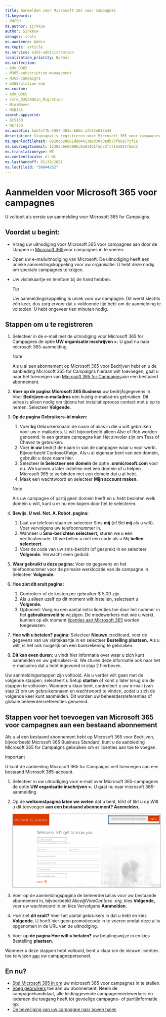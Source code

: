 ```yaml
---
title: Aanmelden voor Microsoft 365 voor campagnes
f1.keywords:
- NOCSH
ms.author: sirkkuw
author: Sirkkuw
manager: scotv
ms.audience: Admin
ms.topic: article
ms.service: o365-administration
localization_priority: Normal
ms.collection:
- Adm_O365
- M365-subscription-management
- M365-Campaigns
- m365solution-smb
ms.custom:
- Adm_O365
- Core_O365Admin_Migration
- MiniMaven
- MSB365
search.appverid:
- BCS160
- MET150
ms.assetid: 5abfef7b-5957-484a-b06b-a7c55e013e44
description: Stapsgewijs registreren voor Microsoft 365 voor campagnes. Bescherm uw campagne tegen bedreigingen voor e-mail, gegevens en communicatie.
ms.openlocfilehash: 8920cb28881d884413a8d30c0edb75f96a77cf1e
ms.sourcegitcommit: 1b30ac6e05906c8a014b1fed33fc71e1821f6ad2
ms.translationtype: MT
ms.contentlocale: nl-NL
ms.lasthandoff: 01/29/2021
ms.locfileid: "50044262"
---
```

# <a name="sign-up-for-microsoft-365-for-campaigns"></a>Aanmelden voor Microsoft 365 voor campagnes 

U voltooit als eerste uw aanmelding voor Microsoft 365 for Campaigns.

## <a name="before-you-start"></a>Voordat u begint:

- Vraag uw uitnodiging voor Microsoft 365 voor campagnes aan door de stappen in [Microsoft 365](get-microsoft-365-campaigns.md#get-microsoft-365-for-campaigns)voor campagnes in te voeren.
- Open uw e-mailuitnodiging van Microsoft. De uitnodiging heeft een unieke aanmeldingskoppeling voor uw organisatie. U hebt deze nodig om speciale campagnes te krijgen.
- Uw visitekaartje en telefoon bij de hand hebben.

    > [!TIP]
    > Uw aanmeldingskoppeling is uniek voor uw campagne. Dit werkt slechts één keer, dus zorg ervoor dat u voldoende tijd hebt om de aanmelding te voltooien. U hebt ongeveer tien minuten nodig.

## <a name="steps-to-sign-up"></a>Stappen om u te registreren

1. Selecteer in de e-mail met de uitnodiging voor Microsoft 365 for Campagnes de optie **UW organisatie inschrijven >.** U gaat nu naar microsoft 365-aanmelding.
    > [!NOTE]
    > Als u al een abonnement op Microsoft 365 voor Bedrijven hebt en u de aanbieding Microsoft 365 for Campaigns hieraan wilt toevoegen, gaat u naar het toevoegen van [Microsoft 365 for Campaigns](#steps-to-add-microsoft-365-for-campaigns-to-an-existing-subscription)aan een bestaand abonnement.
1. **Voer op de pagina Microsoft 365 Business** uw bedrijfsgegevens in. Voor **Bedrijven-e-mailadres** een huidig e-mailadres gebruiken. Dit adres is alleen nodig om tijdens het installatieproces contact met u op te nemen. Selecteer **Volgende**.
1. **Op de pagina Gebruikers-id maken:**
    1. Voer **bij** Gebruikersnaam de naam of alias in die u wilt gebruiken voor uw e-mailadres. U wilt bijvoorbeeld alleen Alse of Rob worden genoemd. In een grotere campagne kan Het zinvoler zijn om Tess of Chavez te gebruiken.
    2. Voer **in uw** bedrijf de naam in van de campagne waar u voor werkt. Bijvoorbeeld ContosoOfaign. Als u al eigenaar bent van een domein, gebruikt u deze naam hier. 
    3. Selecteer **in Selecteer een domein** de optie **.onmicrosoft.com** voor nu. We kunnen u later instellen met een domein of u helpen Microsoft 365 te verbinden met een domein dat u al hebt.
    4. Maak een wachtwoord en selecteer **Mijn account maken.**
    > [!NOTE]
    > Als uw campagne of partij geen domein heeft en u hebt besloten welk domein u wilt, kunt u er nu een kopen door het te selecteren.

4. **Bewijs. U wel. Not. A. Robot. pagina:**
    1. Laat uw telefoon staan en selecteer Sms **mij** (of Bel **mij** als u wilt). Voer vervolgens uw telefoonnummer in. 
    2. Wanneer u **Sms-berichten selecteert,** sturen we u een verificatiecode. Of we bellen u met een code als u Mij **bellen selecteert.**
    3. Voer de code van uw sms-bericht (of gesprek) in en selecteer **Volgende.** Verwacht even geduld. 
5. **Waar gebruikt u deze pagina:** Voer de gegevens en het telefoonnummer voor de primaire werklocatie van de campagne in. Selecteer **Volgende**.
6. **Hoe ziet dit eruit pagina:**
    1. Controleer of de kosten per gebruiker $ 5,00 zijn. 
    2. Als u alleen uzelf op dit moment wilt instellen, selecteert u **Volgende.** 
    3. Optioneel: Voeg nu een aantal extra licenties toe door het nummer in het **gebruikersveld te** wijzigen. De medewerkers met wie u werkt, kunnen op elk moment [licenties aan Microsoft 365](../business/add-users-m365b.md?toc=/microsoft-365/campaigns/toc.json) worden toegewezen.
7. **Hoe wilt u betalen? pagina:** Selecteer **Nieuwe** creditcard, voer de gegevens van uw visitekaartje in en selecteer **Bestelling plaatsen.** Als u wilt, is het ook mogelijk om een bankrekening te gebruiken.
8. **Dit kan even duren:** u vindt hier informatie over waar u zich kunt aanmelden en uw gebruikers-id. We sturen deze informatie ook naar het e-mailadres dat u hebt ingevoerd in stap 2 hierboven.

Uw aanmeldingsstappen zijn voltooid. Als u verder wilt gaan met de volgende stappen, selecteert u Setup **starten** of komt u later terug om de stappen te voltooien. Wanneer u klaar bent, controleert u uw e-mail (van stap 2) om uw gebruikersnaam en wachtwoord te vinden, zodat u zich de volgende keer kunt aanmelden. Dit worden uw beheerdersreferenties of globale beheerdersreferenties genoemd.

## <a name="steps-to-add-microsoft-365-for-campaigns-to-an-existing-subscription"></a>Stappen voor het toevoegen van Microsoft 365 voor campagnes aan een bestaand abonnement

Als u al een bestaand abonnement hebt op Microsoft 365 voor Bedrijven, bijvoorbeeld Microsoft 365 Business Standard, kunt u de aanbieding Microsoft 365 for Campaigns gebruiken om er licenties aan toe te voegen.
> [!IMPORTANT]
> U kunt de aanbieding Microsoft 365 for Campaigns niet toevoegen aan een bestaand Microsoft 365-account.

1. Selecteer in uw uitnodiging voor e-mail over Microsoft 365-campagnes de optie **UW organisatie inschrijven >.** U gaat nu naar microsoft 365-aanmelding.
2. Op de **welkomstpagina laten we weten** dat u bent, klikt of tikt u op Wilt u dit toevoegen **aan een bestaand abonnement? Aanmelden.**
    
    ![Kies Aanmelden in de rechterbovenhoek.](../media/addtoexisting.png)
3. Voer op de aanmeldingspagina de beheerdersalias voor uw bestaande abonnement in, bijvoorbeeld *Alice@VoteContoso <span></span> .org,* kies **Volgende,** voer uw wachtwoord in en kies Vervolgens **Aanmelden.**
4. Hoe ziet **dit eruit?** Voer het aantal gebruikers in dat u hebt en kies **Volgende.** U hoeft hier geen promotiecode in te voeren omdat deze al is opgenomen in de URL van de uitnodiging.
5. Voer op **de pagina Hoe wilt u betalen?** uw betalingswijze in en kies Bestelling **plaatsen.**

Wanneer u deze stappen hebt voltooid, bent u klaar om de nieuwe licenties toe te wijzen [aan](../admin/manage/assign-licenses-to-users.md) uw campagnepersoneel.

## <a name="whats-next"></a>En nu?

- [Stel Microsoft 365 in om](../business/set-up.md?toc=/microsoft-365/campaigns/toc.json) uw microsoft 365 voor campagnes in te stellen.
- [Voeg gebruikers](../business/add-users-m365b.md?toc=/microsoft-365/campaigns/toc.json) toe aan uw abonnement. Neem de campagnekandidaat, alle leidinggevende campagnemedewerkers en iedereen die toegang heeft tot gevoelige campagne- of partijinformatie op.
- [De beveiliging van uw campagne naar boven halen](m365-campaigns-security-overview.md)